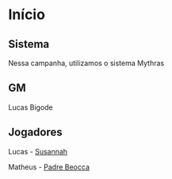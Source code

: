 # Início

## Sistema

Nessa campanha, utilizamos o sistema Mythras

## GM

Lucas Bigode

## Jogadores

Lucas - [Susannah](PCs/Susannah)

Matheus - [Padre Beocca](PCs/Padre%20Beocca)

